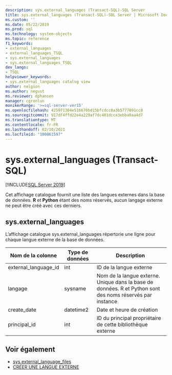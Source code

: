 ```yaml
---
description: sys.external_languages (Transact-SQL)-SQL Server
title: sys.external_languages (Transact-SQL)-SQL Server | Microsoft Docs
ms.custom: ''
ms.date: 05/22/2019
ms.prod: sql
ms.technology: system-objects
ms.topic: reference
f1_keywords:
- external_languages
- external_languages_TSQL
- sys.external_languages
- sys.external_languages_TSQL
dev_langs:
- TSQL
helpviewer_keywords:
- sys.external_languages catalog view
author: nelgson
ms.author: negust
ms.reviewer: dphansen
manager: cgronlun
monikerRange: '>=sql-server-ver15'
ms.openlocfilehash: 425971304e516670bd15bfcdcc0a3b5777091cc8
ms.sourcegitcommit: 917df4ffd22e4a229af7dc481dcce3ebba0aa4d7
ms.translationtype: MT
ms.contentlocale: fr-FR
ms.lasthandoff: 02/10/2021
ms.locfileid: "100061597"
---
```

# <a name="sysexternal_languages-transact-sql"></a>sys.external_languages (Transact-SQL)
[!INCLUDE[SQL Server 2019](../../includes/applies-to-version/sqlserver2019.md)]

Cet affichage catalogue fournit une liste des langues externes dans la base de données. **R** et **Python** étant des noms réservés, aucun langage externe ne peut être créé avec ces derniers.

## <a name="sysexternal_languages"></a>sys.external_languages

L’affichage catalogue sys.external_languages répertorie une ligne pour chaque langue externe de la base de données.

|Nom de la colonne |Type de données | Description|
|------|------|------|
|external_language_id |int | ID de la langue externe|
|langage |sysname |Nom de la langue externe. Unique dans la base de données. R et Python sont des noms réservés par instance|
|create_date |datetime2 |Date et heure de création|
|principal_id |int |ID du principal propriétaire de cette bibliothèque externe|

## <a name="see-also"></a>Voir également  

+ [sys.external_language_files](sys-external-language-files-transact-sql.md)  
+ [CRÉER UNE LANGUE EXTERNE](../../t-sql/statements/create-external-language-transact-sql.md) 
